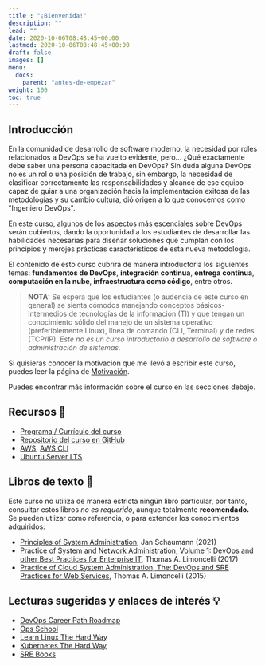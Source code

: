 ```yaml
---
title : "¡Bienvenida!"
description: ""
lead: ""
date: 2020-10-06T08:48:45+00:00
lastmod: 2020-10-06T08:48:45+00:00
draft: false
images: []
menu:
  docs:
    parent: "antes-de-empezar"
weight: 100
toc: true
---
```

<!-- markdownlint-disable MD036 MD026 -->

## Introducción

En la comunidad de desarrollo de software moderno, la necesidad por roles relacionados a DevOps se ha vuelto evidente, pero... ¿Qué exactamente debe saber una persona capacitada en DevOps? Sin duda alguna DevOps no es un rol o una posición de trabajo, sin embargo, la necesidad de clasificar correctamente las responsabilidades y alcance de ese equipo capaz de guiar a una organización hacia la implementación exitosa de las metodologías y su cambio cultura, dió origen a lo que conocemos como "Ingeniero DevOps".

En este curso, algunos de los aspectos más escenciales sobre DevOps serán cubiertos, dando la oportunidad a los estudiantes de desarrollar las habilidades necesarias para diseñar soluciones que cumplan con los principios y merojes prácticas característicos de esta nueva metodología.

El contenido de esto curso cubrirá de manera introductoria los siguientes temas: **fundamentos de DevOps**, **integración continua**, **entrega continua**, **computación en la nube**, **infraestructura como código**, entre otros.

> **NOTA:** Se espera que los estudiantes (o audencia de este curso en general) se sienta cómodos manejando conceptos básicos-intermedios de tecnologías de la información (TI) y que tengan un conocimiento sólido del manejo de un sistema operativo (preferiblemente Linux), línea de comando (CLI, Terminal) y de redes (TCP/IP). *Este no es un curso introductorio a desarrollo de software o administración de sistemas.*

Si quisieras conocer la motivación que me llevó a escribir este curso, puedes leer la página de [Motivación].

Puedes encontrar más información sobre el curso en las secciones debajo.

## Recursos :wrench:

- [Programa / Currículo del curso][Programa]
- [Repositorio del curso en GitHub][Repositorio]
- [AWS], [AWS CLI]
- [Ubuntu Server LTS]

## Libros de texto :notebook:

Este curso no utiliza de manera estricta ningún libro particular, por tanto, consultar estos libros *no es requerido*, aunque totalmente **recomendado.** Se pueden utlizar como referencia, o para extender los conocimientos adquiridos:

- [Principles of System Administration], Jan Schaumann (2021)
- [Practice of System and Network Administration, Volume 1: DevOps and other Best Practices for Enterprise IT][Practice of System and Network Administration], Thomas A. Limoncelli (2017)
- [Practice of Cloud System Administration, The: DevOps and SRE Practices for Web Services][Practice of Cloud System Administration], Thomas A. Limoncelli (2015)

## Lecturas sugeridas y enlaces de interés :bulb:

- [DevOps Career Path Roadmap](https://roadmap.sh/devops)
- [Ops School](https://www.opsschool.org)
- [Learn Linux The Hard Way](https://archive.is/Akjau)
- [Kubernetes The Hard Way](https://github.com/kelseyhightower/kubernetes-the-hard-way)
- [SRE Books](https://sre.google/books)

<!-- Referencias -->

[Motivación]: MOTIVACION.md
[Programa]: PROGRAMA.md
[Repositorio]: https://github.com/angelmadames/thesis

[AWS]: https://aws.amazon.com
[AWS CLI]: https://aws.amazon.com/cli
[Ubuntu Server LTS]: https://ubuntu.com/download/server

<!-- Libros de texto -->
[Principles of System Administration]: https://www.netmeister.org/book/principles-of-system-administration.pdf
[Practice of System and Network Administration]: https://www.pearson.com/us/higher-education/program/Limoncelli-Practice-of-System-and-Network-Administration-The-Volume-1-Dev-Ops-and-other-Best-Practices-for-Enterprise-IT-3rd-Edition/PGM281808.html
[Practice of Cloud System Administration]: https://www.pearson.com/us/higher-education/program/Limoncelli-Practice-of-Cloud-System-Administration-The-Dev-Ops-and-SRE-Practices-for-Web-Services-Volume-2/PGM65967.html
